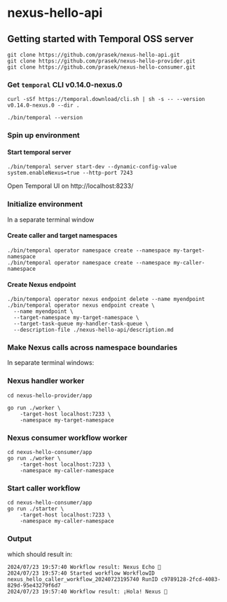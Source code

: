 # nexus-hello-api

## Getting started with Temporal OSS server

```
git clone https://github.com/prasek/nexus-hello-api.git
git clone https://github.com/prasek/nexus-hello-provider.git
git clone https://github.com/prasek/nexus-hello-consumer.git
```

### Get `temporal` CLI v0.14.0-nexus.0

```
curl -sSf https://temporal.download/cli.sh | sh -s -- --version v0.14.0-nexus.0 --dir .

./bin/temporal --version
```

### Spin up environment

#### Start temporal server

```
./bin/temporal server start-dev --dynamic-config-value system.enableNexus=true --http-port 7243
```

Open Temporal UI on http://localhost:8233/

### Initialize environment

In a separate terminal window

#### Create caller and target namespaces

```
./bin/temporal operator namespace create --namespace my-target-namespace
./bin/temporal operator namespace create --namespace my-caller-namespace
```

#### Create Nexus endpoint

```
./bin/temporal operator nexus endpoint delete --name myendpoint
./bin/temporal operator nexus endpoint create \
  --name myendpoint \
  --target-namespace my-target-namespace \
  --target-task-queue my-handler-task-queue \
  --description-file ./nexus-hello-api/description.md
```

### Make Nexus calls across namespace boundaries

In separate terminal windows:

### Nexus handler worker

```
cd nexus-hello-provider/app

go run ./worker \
    -target-host localhost:7233 \
    -namespace my-target-namespace
```

### Nexus consumer workflow worker

```
cd nexus-hello-consumer/app
go run ./worker \
    -target-host localhost:7233 \
    -namespace my-caller-namespace
```

### Start caller workflow

```
cd nexus-hello-consumer/app
go run ./starter \
    -target-host localhost:7233 \
    -namespace my-caller-namespace
```

### Output

which should result in:
```
2024/07/23 19:57:40 Workflow result: Nexus Echo 👋
2024/07/23 19:57:40 Started workflow WorkflowID nexus_hello_caller_workflow_20240723195740 RunID c9789128-2fcd-4083-829d-95e43279f6d7
2024/07/23 19:57:40 Workflow result: ¡Hola! Nexus 👋
```
